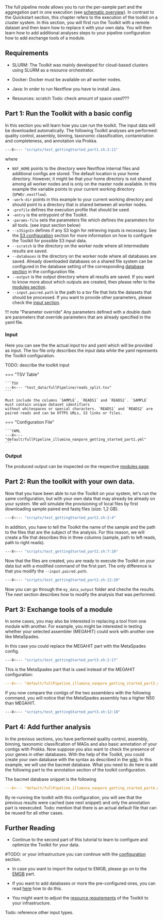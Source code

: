 The full pipeline mode allows you to run the per-sample part and the aggregation part in one execution (see [schematic overview](README.md)).
In contrast to the Quickstart section, this chapter refers to the execution of the toolkit on a cluster system.
In this section, you will first run the Toolkit with a remote dataset and then learn how to replace it with your own data. 
You will then learn how to add additional analyses steps to your pipeline configuration how to add exchange tools of a module.

## Requirements

* SLURM: The Toolkit was mainly developed for cloud-based clusters using SLURM as a resource orchestrator.

* Docker: Docker must be available on all worker nodes.

* Java: In order to run Nextflow you have to install Java.

* Resources: scratch
Todo: check amount of space used???

## Part 1: Run the Toolkit with a basic config

In this section you will learn how you can run the toolkit. The input data will be downloaded automatically.
The following Toolkit analyses are performed: quality control, assembly, binning, taxonomic classification,
contamination and completeness, and annotation via Prokka.

```BASH
---8<--- "scripts/test_gettingStarted_part1.sh:2:11"
```

where

 * `NXF_HOME` points to the directory were Nextflow internal files and additional configs are stored. The default location is your home directory.
 However, it might be that your home directory is not shared among all worker nodes and is only on the master node available.  In this example
 the variable points to your current working directory (`$PWD/.nextflow`).
 * `-work-dir` points in this example to your current working directory and should point to a directory that is shared between all worker nodes.
 * `-profile` defines the execution profile that should be used.
 * `-entry` is the entrypoint of the Toolkit.
 * `-params-file` sets the parameters file which defines the parameters for all tools. (see input section below)
 * `--s3SignIn` defines if any S3 login for retrieving inputs is necessary. See the [S3 configuration](configuration.md/#s3-configuration) section for more information on how to configure the Toolkit for possible S3 input data.
 * `--scratch` is the directory on the worker node where all intermediate results are saved.
 * `--databases` is the directory on the worker node where all databases are saved. Already downloaded databases on a shared file system can be configured in the database setting of the corresponding [database section](database.md) in the configuration file.
 * `--output` is the output directory where all results are saved. If you want to know more about which outputs are created, then please refer to the [modules section](modules/introduction.md).
 * `--input.paired.path` is the path to a tsv file that lists the datasets that should be processed. If you want to provide other parameters, please check the [input section](pipeline_input.md).

!!! note "Parameter override"
    Any parameters defined with a double dash are parameters that override parameters that are already specified in the yaml file.

### Input

Here you can see the the actual input tsv and yaml which will be provided as input.
The tsv file only describes the input data while the yaml represents the Toolkit configuration.

TODO: describe the toolkit input

=== "TSV Table"

    ```TSV
    ---8<--- "test_data/fullPipeline/reads_split.tsv"
    ```
  
    Must include the columns `SAMPLE`, `READS1` and `READS2`. `SAMPLE` must contain unique dataset identifiers
    without whitespaces or special characters. `READS1` and `READS2` are paired reads and can be HTTPS URLs, S3 links or files.

=== "Configuration File"

    ```YAML
    ---8<--- "default/fullPipeline_illumina_nanpore_getting_started_part1.yml"
    ```


### Output

The produced output can be inspected on the respective [modules page](modules/introduction.md).

## Part 2: Run the toolkit with your own data. 

Now that you have been able to run the Toolkit on your system, let's run the same configuration, but with your own data that may already be 
already on your system. We will simulate the provisioning of local files by first downloading sample paired end fastq files (size: 1,2 GB). 


```BASH
---8<--- "scripts/test_gettingStarted_part2.sh:2:4"
```

In addition, you have to tell the Toolkit the name of the sample and the path to the files that are the subject of the analysis.
For this reason, we will create a file that describes this in three columns (sample, path to left reads, path to right reads).

```BASH
---8<--- "scripts/test_gettingStarted_part2.sh:7:10"
```

Now that the files are created, you are ready to execute the Toolkit on your data but with a modified command of the first part.
The only difference is that you modify the `--input.paired.path`.

```BASH
---8<--- "scripts/test_gettingStarted_part2.sh:12:20"
```

Now you can go through the `my_data_output` folder and cheche the results.
The next section describes how to modify the analysis that was performed.

## Part 3: Exchange tools of a module 

In some cases, you may also be interested in replacing a tool from one module with another. For example, you might be interested in testing whether your selected assembler (MEGAHIT)
could work with another one like MetaSpades.

In this case you could replace the MEGAHIT part with the MetaSpades config.

```BASH
---8<--- "scripts/test_gettingStarted_part3.sh:2:17"
```

This is the MetaSpades part that is used instead of the MEGAHIT configuration:

```YAML
---8<--- "default/fullPipeline_illumina_nanpore_getting_started_part3.yml:48:51"
```

If you now compare the contigs of the two assemblers with the following command, 
you will notice that the MetaSpades assembly has a higher N50 than MEGAHIT. 

```BASH
---8<--- "scripts/test_gettingStarted_part3.sh:12:18"
```

## Part 4: Add further analysis 

In the previous sections, you have performed quality control, assembly, binning, taxonomic classification of MAGs and also basic annotation of your contigs with Prokka.
Now suppose you also want to check the presence of your genes in other databases. With the help of the Toolkit, you could create your own database with the syntax as described 
in the [wiki](database.md/#database-input-configuration). In this example, we will use the bacmet database. What you need to do here is add the following
part to the annotation section of the toolkit configuration.

The bacmet database snippet is the following

```YAML
---8<--- "default/fullPipeline_illumina_nanpore_getting_started_part4.yml:110:119"
```

By re-running the toolkit with this configuration, you will see that the previous results were cached (see next snippet) and only the annotation part is reexecuted.
Todo: mention that there is an actual default file that can be reused for all other cases.

## Further Reading

* Continue to the second part of this tutorial to learn to configure and optimize the Toolkit for your data. 

#TODO: or your infrastructure you can continue with the [configuration](configuration.md) section.

* In case you want to import the output to EMGB, please go on to the [EMGB](emgb.md) part.

* If you want to add databases or more the pre-configured ones, you can read [here](database.md) how to do this.

* You might want to adjust the [resource requirements](configuration.md/#configuration-of-computational-resources-used-for-pipeline-runs) of the Toolkit to your infrastructure.


Todo: reference other input types.
